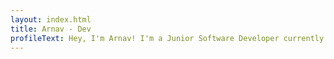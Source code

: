 ```yaml
---
layout: index.html
title: Arnav - Dev
profileText: Hey, I'm Arnav! I'm a Junior Software Developer currently working at Radweb. I am also a third-year student at the University of Portsmouth, currently in a placement year.
---
```

